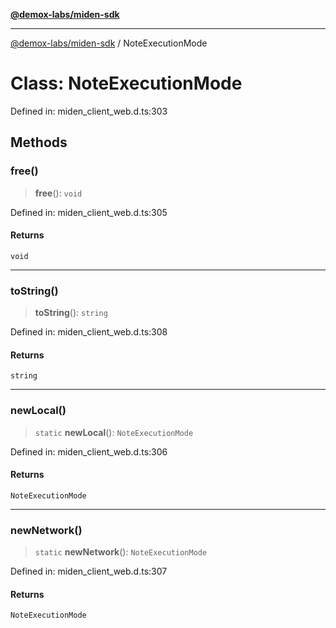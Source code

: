 [**@demox-labs/miden-sdk**](../README.md)

***

[@demox-labs/miden-sdk](../README.md) / NoteExecutionMode

# Class: NoteExecutionMode

Defined in: miden\_client\_web.d.ts:303

## Methods

### free()

> **free**(): `void`

Defined in: miden\_client\_web.d.ts:305

#### Returns

`void`

***

### toString()

> **toString**(): `string`

Defined in: miden\_client\_web.d.ts:308

#### Returns

`string`

***

### newLocal()

> `static` **newLocal**(): `NoteExecutionMode`

Defined in: miden\_client\_web.d.ts:306

#### Returns

`NoteExecutionMode`

***

### newNetwork()

> `static` **newNetwork**(): `NoteExecutionMode`

Defined in: miden\_client\_web.d.ts:307

#### Returns

`NoteExecutionMode`
